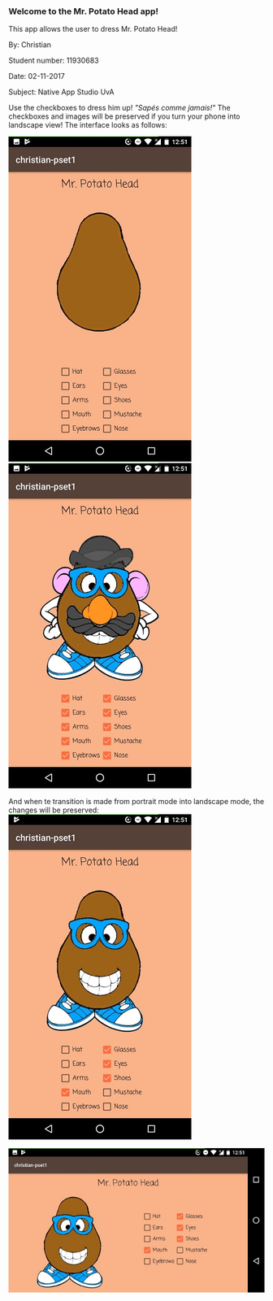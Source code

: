 ### Welcome to the Mr. Potato Head app!
This app allows the user to dress Mr. Potato Head!

By:               Christian

Student number:   11930683

Date:             02-11-2017

Subject:          Native App Studio UvA

Use the checkboxes to dress him up! *"Sapés comme jamais!"*
The checkboxes and images will be preserved if you turn your phone into landscape view!
The interface looks as follows:

![plaatje](https://github.com/Segouta/christian-pset1/blob/master/doc/mrpotatohead%20(4).jpeg)
![plaatje](https://github.com/Segouta/christian-pset1/blob/master/doc/mrpotatohead%20(1).jpeg)

And when te transition is made from portrait mode into landscape mode, the changes will be preserved:
![plaatje](https://github.com/Segouta/christian-pset1/blob/master/doc/mrpotatohead%20(3).jpeg)

![plaatje](https://github.com/Segouta/christian-pset1/blob/master/doc/mrpotatohead%20(2).jpeg)
